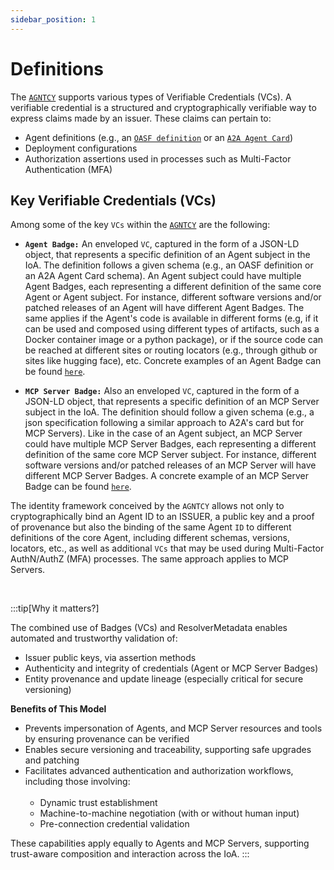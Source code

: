 ```yaml
---
sidebar_position: 1
---
```


# Definitions

The [`AGNTCY`](https://agntcy.org/) supports various types of Verifiable Credentials (VCs). A verifiable credential is a structured and cryptographically verifiable way to express claims made by an issuer. These claims can pertain to:

- Agent definitions (e.g., an [`OASF definition`](https://docs.agntcy.org/pages/oasf.html) or an [`A2A Agent Card`](https://google.github.io/A2A/specification/agent-card/))
- Deployment configurations
- Authorization assertions used in processes such as Multi-Factor Authentication (MFA)

## Key Verifiable Credentials (VCs)

Among some of the key `VCs` within the [`AGNTCY`](https://agntcy.org/) are the following:

- **`Agent Badge:`** An enveloped `VC`, captured in the form of a JSON-LD object, that represents a specific definition of an Agent subject in the IoA. The definition follows a given schema (e.g., an OASF definition or an A2A Agent Card schema). An Agent subject could have multiple Agent Badges, each representing a different definition of the same core Agent or Agent subject. For instance, different software versions and/or patched releases of an Agent will have different Agent Badges. The same applies if the Agent's code is available in different forms (e.g, if it can be used and composed using different types of artifacts, such as a Docker container image or a python package), or if the source code can be reached at different sites or routing locators (e.g., through github or sites like hugging face), etc. Concrete examples of an Agent Badge can be found [`here`](../vc/agent-badge.md).<br />

- **`MCP Server Badge:`** Also an enveloped `VC`, captured in the form of a JSON-LD object, that represents a specific definition of an MCP Server subject in the IoA. The definition should follow a given schema (e.g., a json specification following a similar approach to A2A's card but for MCP Servers). Like in the case of an Agent subject, an MCP Server could have multiple MCP Server Badges, each representing a different definition of the same core MCP Server subject. For instance, different software versions and/or patched releases of an MCP Server will have different MCP Server Badges. A concrete example of an MCP Server Badge can be found [`here`](../vc/mcp.md).

The identity framework conceived by the `AGNTCY` allows not only to cryptographically bind an Agent ID to an ISSUER, a public key and a proof of provenance but also the binding of the same Agent `ID` to different definitions of the core Agent, including different schemas, versions, locators, etc., as well as additional `VCs` that may be used during Multi-Factor AuthN/AuthZ (MFA) processes. The same approach applies to MCP Servers.

<br />

:::tip[Why it matters?]

The combined use of Badges (VCs) and ResolverMetadata enables automated and trustworthy validation of:

-	Issuer public keys, via assertion methods
-	Authenticity and integrity of credentials (Agent or MCP Server Badges)
-	Entity provenance and update lineage (especially critical for secure versioning)

**Benefits of This Model**

- Prevents impersonation of Agents, and MCP Server resources and tools by ensuring provenance can be verified
- Enables secure versioning and traceability, supporting safe upgrades and patching
- Facilitates advanced authentication and authorization workflows, including those involving:<br /><br />
  - Dynamic trust establishment
  - Machine-to-machine negotiation (with or without human input)
  - Pre-connection credential validation

These capabilities apply equally to Agents and MCP Servers, supporting trust-aware composition and interaction across the IoA.
:::